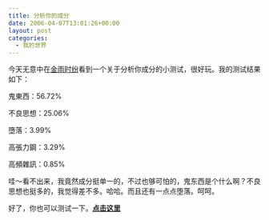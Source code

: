 ```yaml
---
title: 分析你的成分
date: 2006-04-07T13:01:26+00:00
layout: post
categories:
  - 我的世界
---
```


今天无意中在[金雨时纷](http://www.krainy.com//default.asp)看到一个关于分析你成分的小测试，很好玩。我的测试结果如下：

鬼東西：56.72%

不良思想：25.06%

墮落：3.99%

高張力鋼：3.29%

高頻雜訊：0.85%

哇～看不出来，我竟然成分挺单一的，不过也够可怕的，鬼东西是个什么啊？不良思想也挺多的，我觉得差不多。哈哈。而且还有一点点堕落。呵呵。

好了，你也可以测试一下。[**点击这里**](http://applepig.idv.tw/component_check.php)